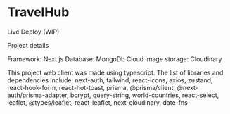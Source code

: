 # TravelHub

Live Deploy (WIP)

Project details

Framework: Next.js
Database: MongoDb
Cloud image storage: Cloudinary

This project web client was made using typescript. The list of libraries and dependencies include: next-auth, tailwind, react-icons, axios, zustand, react-hook-form, react-hot-toast, prisma, @prisma/client, @next-auth/prisma-adapter, bcrypt, query-string, world-countries, react-select, leaflet, @types/leaflet, react-leaflet, next-cloudinary, date-fns
